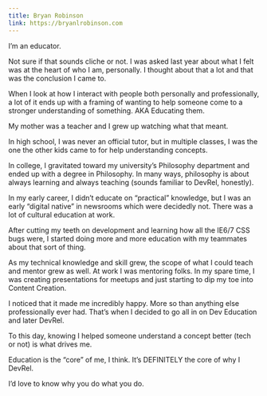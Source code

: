 ```yaml
---
title: Bryan Robinson
link: https://bryanlrobinson.com
---
```


I’m an educator. 

Not sure if that sounds cliche or not. I was asked last year about what I felt was at the heart of who I am, personally. I thought about that a lot and that was the conclusion I came to.



When I look at how I interact with people both personally and professionally, a lot of it ends up with a framing of wanting to help someone come to a stronger understanding of something. AKA Educating them.


My mother was a teacher and I grew up watching what that meant. 


In high school, I was never an official tutor, but in multiple classes, I was the one the other kids came to for help understanding concepts.



In college, I gravitated toward my university’s Philosophy department and ended up with a degree in Philosophy. In many ways, philosophy is about always learning and always teaching (sounds familiar to DevRel, honestly).


In my early career, I didn’t educate on “practical” knowledge, but I was an early “digital native” in newsrooms which were decidedly not. There was a lot of cultural education at work.


After cutting my teeth on development and learning how all the IE6/7 CSS bugs were, I started doing more and more education with my teammates about that sort of thing.


As my technical knowledge and skill grew, the scope of what I could teach and mentor grew as well. At work I was mentoring folks. In my spare time, I was creating presentations for meetups and just starting to dip my toe into Content Creation.


I noticed that it made me incredibly happy. More so than anything else professionally ever had. That’s when I decided to go all in on Dev Education and later DevRel.



To this day, knowing I helped someone understand a concept better (tech or not) is what drives me. 



Education is the “core” of me, I think. It’s DEFINITELY the core of why I DevRel.

I’d love to know why you do what you do.